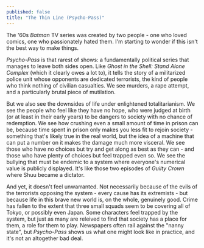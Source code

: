 ```yaml
---
published: false
title: "The Thin Line (Psycho-Pass)"
---
```


The '60s *Batman* TV series was created by two people - one who loved comics, one who
passionately hated them. I'm starting to wonder if this isn't the best way to make things.

*Psycho-Pass* is that rarest of shows: a fundamentally political series that manages to leave both sides open. Like *Ghost in the Shell: Stand Alone Complex* (which it clearly owes a lot to), it tells the story of a militarized police unit whose opponents are dedicated terrorists, the kind of people who think nothing of civilian casualties. We see murders, a rape attempt, and a particularly brutal piece of mutilation.

But we also see the downsides of life under enlightened totalitarianism. We see the people who feel like they have no hope, who were judged at birth (or at least in their early years) to be dangers to society with no chance of redemption. We see how crushing even a small amount of time in prison can be, because time spent in prison only makes you less fit to rejoin society - something that's likely true in the real world, but the idea of a machine that can put a number on it makes the damage much more visceral. We see those who have no choices but try and get along as best as they can - and those who have plenty of choices but feel trapped even so. We see the bullying that must be endemic to a system where everyone's numerical value is publicly displayed. It's like those two episodes of *Guilty Crown* where Shuu became a dictator.

And yet, it doesn't feel unwarranted. Not necessarily because of the evils of the terrorists opposing the system - every cause has its extremists - but because life in this brave new world is, on the whole, genuinely good. Crime has fallen to the extent that three small squads seem to be covering all of Tokyo, or possibly even Japan. Some characters feel trapped by the system, but just as many are releived to find that society has a place for them, a role for them to play. Newspapers often rail against the "nanny state", but *Psycho-Pass* shows us what one might look like in practice, and it's not an altogether bad deal.

